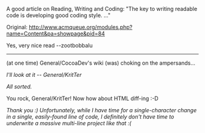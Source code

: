 A good article on Reading, Writing and Coding: "The key to writing readable code is developing good coding style. ..."

Original: http://www.acmqueue.org/modules.php?name=Content&pa=showpage&pid=84

Yes, very nice read --zootbobbalu

----

(at one time) General/CocoaDev's wiki (was) choking on the ampersands...

*I'll look at it -- General/KritTer*

*All sorted.*

You rock, General/KritTer! Now how about HTML diff-ing :-D

*Thank you :) Unfortunately, while I have time for a single-character change in a single, easily-found line of code, I definitely don't have time to underwrite a massive multi-line project like that :(*